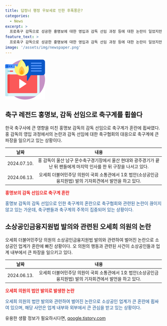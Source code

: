 ```yaml
---
title: 답정너 행정 우보세로 인한 후폭풍은?
categories:
  - News
excerpt: >
  프로축구 감독으로 성공한 홍명보에 대한 영입과 감독 선임 과정 등에 대한 논란이 일었지만, 세계적으로도 활약한 축구 레전드로 불리는 그의 이력과 업계를 어지럽히는 윤리적 문제에 대한 관심이 증폭되고 있습니다. 또한, 소상공인 업계 또한 혼란스러운 상황에 놓였는데, 전 소상공인연합회장인 오세희 의원이 관련된 논란으로 경찰 조사를 받고 있으며, 그와 관련된 상황이 공론화되고 있습니다.
feature_text: >
  프로축구 감독으로 성공한 홍명보에 대한 영입과 감독 선임 과정 등에 대한 논란이 일었지만, 세계적으로도 활약한 축구 레전드로 불리는 그의 이력과 업계를 어지럽히는 윤리적 문제에 대한 관심이 증폭되고 있습니다. 또한, 소상공인 업계 또한 혼란스러운 상황에 놓였는데, 전 소상공인연합회장인 오세희 의원이 관련된 논란으로 경찰 조사를 받고 있으며, 그와 관련된 상황이 공론화되고 있습니다.
image: '/assets/img/newspaper.png'
---
```


<p><img src="/assets/img/news.png" alt="rentncar 속보" /></p>

<h2 data-ke-size="size26">축구 레전드 홍명보, 감독 선임으로 축구계를 휩쓸다</h2>

<p data-ke-size="size16">한국 축구사에 큰 영향을 미친 홍명보 감독의 감독 선임으로 축구계가 혼란에 휩싸였다. 홍 감독의 영입 과정에서의 논란과 감독 선임에 대한 축구협회의 대응으로 축구계에 큰 파장을 일으키고 있는 상황이다.</p>

<table>
<thead>
<tr>
<th style="text-align: center;">날짜</th>
<th style="text-align: center;">내용</th>
</tr>
</thead>
<tbody>
<tr>
<td style="text-align: center; height: 17px;">2024.07.10.</td>
<td style="text-align: center; height: 17px;">홍 감독이 울산 남구 문수축구경기장에서 울산 현대와 광주경기가 끝난 뒤 팬들에게 마지막 인사를 한 뒤 구장을 나서고 있다.</td>
</tr>
<tr>
<td style="text-align: center; height: 17px;">2024.06.13.</td>
<td style="text-align: center; height: 17px;">오세희 더불어민주당 의원이 국회 소통관에서 1호 법안(소상공인금융지원법) 발의 기자회견에서 발언을 하고 있다.</td>
</tr>
</tbody>
</table>

<p><b><span style="color: #ee2323;">홍명보의 감독 선임으로 축구계 혼란</span></b><br></p>

<p><span style="color: #1a5490;">홍명보 감독의 감독 선임으로 인한 축구계의 혼란으로 축구협회와 관련된 논란이 끊이지 않고 있는 가운데, 축구팬들과 축구계의 주목이 집중되어 있는 상황이다.</span></p>

<h2 data-ke-size="size26">소상공인금융지원법 발의와 관련된 오세희 의원의 논란</h2>

<p data-ke-size="size16">오세희 더불어민주당 의원의 소상공인금융지원법 발의와 관련하여 벌어진 논란으로 소상공인 업계가 혼란에 빠진 상황이다. 오 의원의 행동과 관련된 사건이 소상공인들과 업계 내부에서 큰 파장을 일으키고 있다.</p>

<table>
<thead>
<tr>
<th style="text-align: center;">날짜</th>
<th style="text-align: center;">내용</th>
</tr>
</thead>
<tbody>
<tr>
<td style="text-align: center; height: 17px;">2024.06.13.</td>
<td style="text-align: center; height: 17px;">오세희 더불어민주당 의원이 국회 소통관에서 1호 법안(소상공인금융지원법) 발의 기자회견에서 발언을 하고 있다.</td>
</tr>
</tbody>
</table>

<p><b><span style="color: #ee2323;">오세희 의원의 법안 발의로 발생한 논란</span></b><br></p>

<p><span style="color: #1a5490;">오세희 의원의 법안 발의와 관련하여 벌어진 논란으로 소상공인 업계가 큰 혼란에 휩싸여 있으며, 해당 사안은 업계 내부와 외부에서 큰 관심을 받고 있는 상황이다.</span></p>
유용한 생활 정보가 필요하시다면, <a href="https://qoogle.tistory.com" rel="dofollow">qoogle.tistory.com</a>


